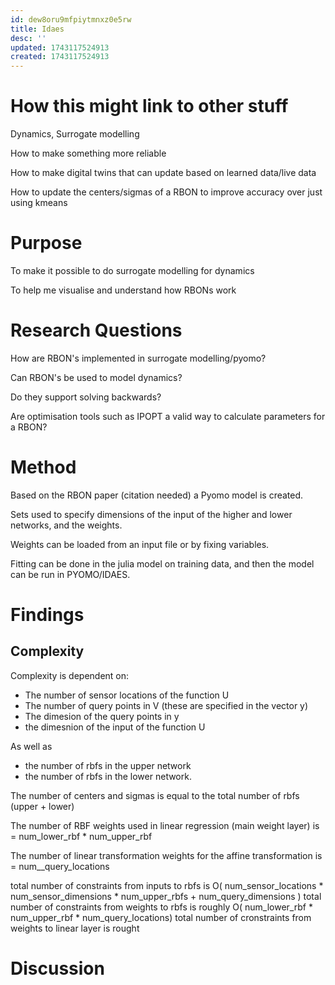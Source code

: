 ```yaml
---
id: dew8oru9mfpiytmnxz0e5rw
title: Idaes
desc: ''
updated: 1743117524913
created: 1743117524913
---
```

# How this might link to other stuff

Dynamics, Surrogate modelling

How to make something more reliable

How to make digital twins that can update based on learned data/live data

How to update the centers/sigmas of a RBON to improve accuracy over just using kmeans

# Purpose

To make it possible to do surrogate modelling for dynamics

To help me visualise and understand how RBONs work

# Research Questions

How are RBON's implemented in surrogate modelling/pyomo?

Can RBON's be used to model dynamics?

Do they support solving backwards?

Are optimisation tools such as IPOPT a valid way to calculate parameters for a RBON?

# Method

Based on the RBON paper (citation needed) a Pyomo model is created.

Sets used to specify dimensions of the input of the higher and lower networks, and the weights.

Weights can be loaded from an input file or by fixing variables.

Fitting can be done in the julia model on training data, and then the model can be run in PYOMO/IDAES.


# Findings

## Complexity 

Complexity is dependent on:
- The number of sensor locations of the function U
- The number of query points in V (these are specified in the vector y)
- The dimesion of the query points in y 
- the dimesnion of the input of the function U

As well as
- the number of rbfs in the upper network
- the number of rbfs in the lower network.

The number of centers and sigmas is equal to the total number of rbfs (upper  + lower)


The number of RBF weights used in linear regression (main weight layer) is = num_lower_rbf * num_upper_rbf

The number of linear transformation weights for the affine transformation is = num__query_locations


total number of constraints from inputs to rbfs is O( num_sensor_locations * num_sensor_dimensions  * num_upper_rbfs + num_query_dimensions )
total number of constraints from weights to rbfs is roughly O( num_lower_rbf * num_upper_rbf * num_query_locations)
total number of cronstraints from weights to linear layer is rought

# Discussion